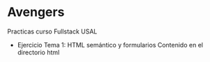 # Avengers
Practicas curso Fullstack USAL

- Ejercicio Tema 1: HTML semántico y formularios
Contenido en el directorio html
